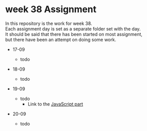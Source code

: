 # week 38 Assignment  

In this repository is the work for week 38. <br/>
Each assignment day is set as a separate folder set with the day. <br> 
It should be said that there has been started on most assignment, <br>
but there have been an attempt on doing some work.

- 17-09
  - todo
- 18-09
  - todo
- 19-09
  - todo
    - Link to the [ JavaScript part]()
    
- 20-09
  - todo
